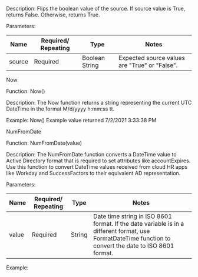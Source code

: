 Description: Flips the boolean value of the source. If source value is True, returns False. Otherwise, returns True.

Parameters:

| Name   | Required/ Repeating | Type           | Notes                                |
|--------|---------------------|----------------|--------------------------------------|
| source | Required            | Boolean String | Expected source values are "True" or "False". |

Now

Function: Now()

Description: The Now function returns a string representing the current UTC DateTime in the format M/d/yyyy h:mm:ss tt.

Example: Now() Example value returned 7/2/2021 3:33:38 PM

NumFromDate

Function: NumFromDate(value)

Description: The NumFromDate function converts a DateTime value to Active Directory format that is required to set attributes like accountExpires. Use this function to convert DateTime values received from cloud HR apps like Workday and SuccessFactors to their equivalent AD representation.

Parameters:

| Name  | Required/ Repeating | Type   | Notes                                                                                     |
|-------|---------------------|--------|-------------------------------------------------------------------------------------------|
| value | Required            | String | Date time string in ISO 8601 format. If the date variable is in a different format, use FormatDateTime function to convert the date to ISO 8601 format. |

Example: